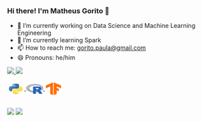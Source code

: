 ### Hi there! I'm Matheus Gorito 👋


- 🔭 I’m currently working on Data Science and Machine Learning Engineering
- 🌱 I’m currently learning Spark
- 📫 How to reach me: gorito.paula@gmail.com
- 😄 Pronouns: he/him

<div>
  <a href="https://github.com/mgorito">
  <img height="160em" src="https://github-readme-stats.vercel.app/api?username=mgorito&show_icons=true&theme=dark&include_all_commits=true&count_private=true"/>
  <img height="160em" src="https://github-readme-stats.vercel.app/api/top-langs/?username=mgorito&layout=compact&langs_count=7&theme=dark"/>
</div>

<div style="display: inline_block"><br>
  <img align="center" alt="Math-Python" height="30" width="40" src="https://raw.githubusercontent.com/devicons/devicon/master/icons/python/python-original.svg"> 
  <img align="center" alt="Math-Python" height="30" width="40" src="https://raw.githubusercontent.com/devicons/devicon/master/icons/r/r-original.svg"> 
  <img align="center" alt="Math-Python" height="30" width="40" src="https://raw.githubusercontent.com/devicons/devicon/master/icons/tensorflow/tensorflow-original.svg"> 
  
</div>

  ##
 <div> 
  <a href = "mailto:gorito.paula@gmail.com"><img src="https://img.shields.io/badge/-Gmail-%23333?style=for-the-badge&logo=gmail&logoColor=red" target="_blank"></a>
  <a href="https://www.linkedin.com/in/matheus-gorito/" target="_blank"><img src="https://img.shields.io/badge/-LinkedIn-%230077B5?style=for-the-badge&logo=linkedin&logoColor=white" target="_blank"></a> 
 
</div>
